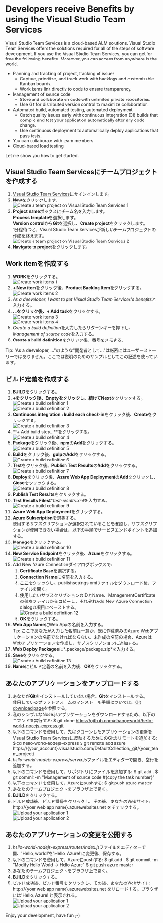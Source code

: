 # Developers receive Benefits by using the Visual Studio Team Services

Visual Studio Team Services is a cloud-based ALM solutions.
Visual Studio Team Services offers the solutions required for all of the steps of software development.
If you use the Visual Studio Team Services, you can get for free the following benefits. Moreover, you can access from anywhere in the world.

* Planning and tracking of project, tracking of issues
    * Capture, prioritize, and track work with backlogs and customizable Kanban boards.
    * Work items link directly to code to ensure transparency.
* Management of source code
    * Store and collaborate on code with unlimited private repositories.
    * Use Git for distributed version control to maximize collaboration.
* Automated build, automated testing, automated deployment
    * Catch quality issues early with continuous integration (CI) builds that compile and test your application automatically after any code change.
    * Use continuous deployment to automatically deploy applications that pass tests.
* You can collaborate with team members
* Cloud-based load testing

Let me show you how to get started.

## Visual Studio Team Servicesにチームプロジェクトを作成する

1. [Visual Studio Team Services](https://www.visualstudio.com/)にサインインします。
2. **New**をクリックします。  
![Create a team project on Visual Studio Team Services 1](https://lh3.googleusercontent.com/-ReuwtPz4lOM/Vmisc0MYdCI/AAAAAAAAB5U/ormPqPc-DRQ/s640-Ic42/image001.png)
3. **Project name**ボックスにチーム名を入力します。  
**Process template**を選択します。  
**Version control**から**Git**を選択し、**Create project**をクリックします。  
1分程待つと、Visual Studio Team Servicesが新しいチームプロジェクトの作成を終えます。  
![Create a team project on Visual Studio Team Services 2](https://lh3.googleusercontent.com/-EQf8-fCD4_s/Vmisc1lVH4I/AAAAAAAAB7I/Vyy0jK7QgEI/s640-Ic42/image002.png)
4. **Navigate to project**をクリックします。

## Work itemを作成する

1. **WORK**をクリックする。  
![Create work items 1](https://lh3.googleusercontent.com/-54nmXwTHK1E/VmiscmJoUjI/AAAAAAAAB4w/oh0Y3WjGFxI/s640-Ic42/image003.png)
2. **+ New item**をクリック後、**Product Backlog Item**をクリックする。  
![Create work items 2](https://lh3.googleusercontent.com/-CIQzn2puEfE/VmisdOdM5BI/AAAAAAAAB7M/j1ggFeOe2GE/s640-Ic42/image004.png)
3. *As a deeveloper, I want to get Visual Studio Team Services's benefits*と入力する。
4. **…**をクリック後、**+ Add task**をクリックする。  
![Create work items 3](https://lh3.googleusercontent.com/-Va-rbsaskXI/VmisdTaVw5I/AAAAAAAAB6I/va14EhT1ji4/s640-Ic42/image005.png)  
![Create work items 4](https://lh3.googleusercontent.com/-x92_rXABQns/VmisdVwu1FI/AAAAAAAAB48/x9xx3K0kNi0/s640-Ic42/image006.png)
5. *Create a build definition*を入力したらリターンキーを押下し、*Management of source code*を入力する。
6. **Create a build definition**をクリック後、番号をメモする。

Tip: "As a deeveloper, …"のような"開発者として…"は厳密にはユーザーストーリーではありません。ここでは説明のためのサンプルとしてこの記述を使っています。

## ビルド定義を作成する

1. **BUILD**をクリックする。
2. **+**をクリック後、**Empty**をクリックし、続けて**Next**をクリックする。  
![Create a build definition 1](https://lh3.googleusercontent.com/-qOPGt_YUKfk/VmisdvzlR5I/AAAAAAAAB7Q/Y6Iv3LVCyLE/s640-Ic42/image007.png)  
![Create a build definition 2](https://lh3.googleusercontent.com/-UnQtw7hoAXo/Vmisd2atxJI/AAAAAAAAB5M/p2U9aP-JpGc/s640-Ic42/image008.png)
3. **Continuous integration : build each check-in**をクリック後、**Create**をクリックする。  
![Create a build definition 3](https://lh3.googleusercontent.com/-uGUinxG1H38/Vmisd0KoysI/AAAAAAAAB5o/GIwULQ_wjSs/s640-Ic42/image009.png)
4. **+ Add build step…**をクリックする。  
![Create a build definition 4](https://lh3.googleusercontent.com/--pT6AmxnvlE/VmiseO0UJZI/AAAAAAAAB60/thqTUUI3Ygc/s640-Ic42/image010.png)
5. **Package**をクリック後、**npm**の**Add**をクリックする。  
![Create a build definition 5](https://lh3.googleusercontent.com/-mg4E7KIltXA/VmiseTzsk9I/AAAAAAAAB68/Kj8oifg3Plo/s640-Ic42/image011.png)
6. **Build**をクリック後、**gulp**の**Add**をクリックする。  
![Create a build definition 6](https://lh3.googleusercontent.com/-yJuKJYo4WjI/VmisejR6RkI/AAAAAAAAB5k/LIFCrcmo0F0/s640-Ic42/image012.png)
7. **Test**をクリック後、**Publish Test Results**の**Add**をクリックする。  
![Create a build definition 7](https://lh3.googleusercontent.com/-sYBD1QUkp3Y/VmisewX8zJI/AAAAAAAAB5w/931feG94WZg/s640-Ic42/image013.png)
8. **Deploy**をクリック後、**Azure Web App Deployment**の**Add**をクリックし、**Close**をクリックする。  
![Create a build definition 8](https://lh3.googleusercontent.com/-lhfer9KmhPE/VmisfBVLWFI/AAAAAAAAB6A/0akt1eAPh8I/s640-Ic42/image014.png)
9. **Publish Test Results**をクリックする。
10. **Test Results Files**に*test-results.xml*を入力する。  
![Create a build definition 9](https://lh3.googleusercontent.com/-r8K2AHXPeAc/VmisfLp2tgI/AAAAAAAAB58/4sC6aqC8WlA/s640-Ic42/image015.png)
11. **Azure Web App Deployment**をクリックする。
12. **Azure Subscription**を選択する。  
使用するサブスクリプションが選択されていることを確認し、サブスクリプションが使用できない場合は、以下の手順でサービスエンドポイントを追加する。
  1. **Manage**をクリックする。  
  ![Create a build definition 10](https://lh3.googleusercontent.com/-AjUWeFhYhcs/VmisfQL4NBI/AAAAAAAAB6w/Aow_NVnjddA/s640-Ic42/image016.png)
  2. **New Service Endpoint**をクリック後、**Azure**をクリックする。  
  ![Create a build definition 11](https://lh3.googleusercontent.com/-IYhV8uAPFtI/VmisgfvmswI/AAAAAAAAB6c/zlL4OTGhaxc/s640-Ic42/image017.png)
  3. Add New Azure Connectionダイアログボックスで:
      1. **Certificate Base**を選択する。
      2. **Connection Name**に名前を入力する。
      3. [ここ](https://go.microsoft.com/fwlink/?LinkId=254432)をクリックし、publishsettings xmlファイルをダウンロード後、ファイルを開く。
      4. 使用したいサブスクリプションのIDとName、ManagementCertificateの値をファイルからコピーし、それぞれAdd New Azure Connection dialogの項目にペーストする。  
      ![Create a build definition 12](https://lh3.googleusercontent.com/-Yi-NsbiKmh4/VmisgowbEtI/AAAAAAAAB6Y/lo7qrM0Wg6c/s640-Ic42/image018.png)
      5. **OK**をクリックする。
13. **Web App Name**にWeb Appの名前を入力する。  
Tip: ここであなたが入力した名前は一意か、既に作成済みのAzure Webアプリケーションの名前でなければならない。未作成の名前の場合、AzureはWebアプリケーションを作成し、サブスクリプションに追加する。
14. **Web Deploy Packagee**に*_package/package.zip*を入力する。
15. **Save**をクリックする。  
![Create a build definition 13](https://lh3.googleusercontent.com/-ytPyQVUuxic/VmisgiUYOHI/AAAAAAAAB6U/WZRO5PVdlwI/s640-Ic42/image019.png)
16. **Name**にビルド定義の名前を入力後、**OK**をクリックする。

## あなたのアプリケーションをアップロードする

1. あなたが**Git**をインストールしていない場合、**Git**をインストールする。  
使用しているプラットフォームのインストール手順については、[Git download page](http://git-scm.com/download)を参照する。
2. 私のシンプルなNode.jsアプリケーションをダウンロードするため、以下のコマンドを実行する:
    $ git clone https://github.com/changeworld/hello-world-nodejs-express.git
3. 以下のコマンドを使用して、先程クローンしたアプリケーションの更新をVisual Studio Team Servicesに反映するためにのGitのリモートを追加する:
    $ cd hello-world-nodejs-express
    $ git remote add azure https://{your_account}.visualstudio.com/DefaultCollection/_git/{your_team_project}
4. *hello-world-nodejs-express/server.js*ファイルをエディターで開き、空行を追加する。
5. 以下のコマンドを使用して、リポジトリにファイルを追加する:
    $ git add .
    $ git commit -m "Management of source code #{copy the task number}"
6. 以下のコマンドを使用して、Azureにpushする:
    $ git push azure master
7. あなたのチームプロジェクトをブラウザ上で開く。
8. **BUILD**をクリックする。
9. ビルド成功後、ビルド番号をクリックし、その後、あなたのWebサイト: http://{your web app name}.azurewebsites.net をチェックする。  
![Upload your application 1](https://lh3.googleusercontent.com/-Gtesh_MM0tA/VmishLC_EnI/AAAAAAAAB7E/tO6Q4rgcNSw/s640-Ic42/image021.png)  
![Upload your application 2](https://lh3.googleusercontent.com/-2jJU7iR63Vc/VmishU_HZuI/AAAAAAAAB6s/v683cG5R_8s/s640-Ic42/image022.png)

## あなたのアプリケーションの変更を公開する

1. *hello-world-nodejs-express/routes/index.js*ファイルをエディターで開、'Hello, world!'を'Hello, Azure!'に変更後、保存する。
2. 以下のコマンドを使用して、Azureにpushする:
    $ git add .
    $ git commit -m "Modify Hello World -> Hello Azure"
    $ git push azure master
3. あなたのチームプロジェクトをブラウザ上で開く。
4. **BUILD**をクリックする。
5. ビルド成功後、ビルド番号をクリックし、その後、あなたのWebサイト: http://{your web app name}.azurewebsites.net をリロードする。ブラウザには'Hello, Azure!'と表示される。  
![Upload your application 1](https://lh3.googleusercontent.com/-j826snN-trg/VmishnAWyJI/AAAAAAAAB64/Oov-N4ENo-I/s640-Ic42/image023.png)  
![Upload your application 2](https://lh3.googleusercontent.com/-l8YCj91UY6s/Vmish5R2a3I/AAAAAAAAB7A/9hEQJsoUjug/s640-Ic42/image024.png)

Enjoy your development, have fun ;-)
